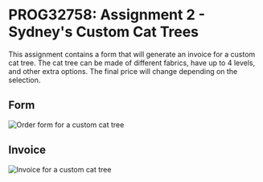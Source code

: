 # PROG32758: Assignment 2 - Sydney's Custom Cat Trees

This assignment contains a form that will generate an invoice for a 
custom cat tree. The cat tree can be made of different fabrics, 
have up to 4 levels, and other extra options. The final price will 
change depending on the selection.

## Form
![Order form for a custom cat tree](https://ibb.co/FbP1DH4)

## Invoice
![Invoice for a custom cat tree](https://ibb.co/MNQTWmX)

